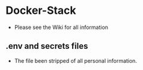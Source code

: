 # Docker-Stack
* Please see the Wiki for all information
## .env and secrets files
* The file been stripped of all personal information.
